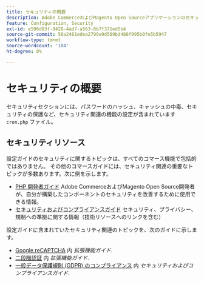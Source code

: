 ```yaml
---
title: セキュリティの概要
description: Adobe CommerceおよびMagento Open Sourceアプリケーションのセキュリティ設定の概要をお読みください。
feature: Configuration, Security
exl-id: e596d03f-8428-4ad7-a563-8b7f371ed5b4
source-git-commit: 56a2461edea2799a9d569bd486f995b0fe5b5947
workflow-type: tm+mt
source-wordcount: '184'
ht-degree: 0%

---
```


# セキュリティの概要

セキュリティセクションには、パスワードのハッシュ、キャッシュの中毒、セキュリティの保護など、セキュリティ関連の機能の設定が含まれています `cron.php` ファイル。

## セキュリティリソース

設定ガイドのセキュリティに関するトピックは、すべてのコマース機能で包括的ではありません。 その他のコマースガイドには、セキュリティ関連の重要なトピックが多数あります。次に例を示します。

- [PHP 開発者ガイド](https://developer.adobe.com/commerce/php/development/security/) Adobe CommerceおよびMagento Open Source開発者が、自分が構築したコンポーネントのセキュリティを改善するために使用できる情報。
- [セキュリティおよびコンプライアンスガイド](https://devdocs.magento.com/security/security-and-compliance.html) セキュリティ、プライバシー、規制への準拠に関する情報（技術リソースへのリンクを含む）

設定ガイドに含まれていたセキュリティ関連のトピックを、次のガイドに示します。

- [Google reCAPTCHA](https://devdocs.magento.com/guides/v2.4/security/google-recaptcha.html) 内 _拡張機能ガイド_.
- [二段階認証](https://devdocs.magento.com/guides/v2.4/security/two-factor-authentication.html) 内 _拡張機能ガイド_.
- [一般データ保護規則 (GDPR) のコンプライアンス](https://devdocs.magento.com/compliance/privacy/gdpr.html) 内 _セキュリティおよびコンプライアンスガイド_.
